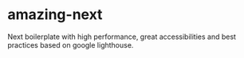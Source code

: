 # amazing-next
Next boilerplate with high performance, great accessibilities and best practices based on google lighthouse.
